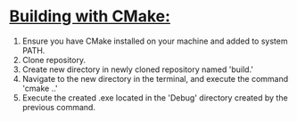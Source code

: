 <div>
  <h1> <u> Building with CMake: </u> </h1>
  <ol>
    <li> Ensure you have CMake installed on your machine and added to system PATH. </li>
    <li> Clone repository. </li>
    <li> Create new directory in newly cloned repository named 'build.' </li>
    <li> Navigate to the new directory in the terminal, and execute the command 'cmake ..' </li>
    <li>  Execute the created .exe located in the 'Debug' directory created by the previous command. </li>
  </ol>
</div>
